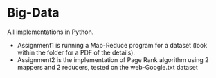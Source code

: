 # Big-Data

All implementations in Python.

- Assignment1 is running a Map-Reduce program for a dataset (look within the folder for a PDF of the details).
- Assignment2 is the implementation of Page Rank algorithm using 2 mappers and 2 reducers, tested on the web-Google.txt dataset
